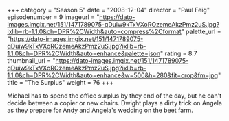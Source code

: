 +++
category = "Season 5"
date = "2008-12-04"
director = "Paul Feig"
episodenumber = 9
imageurl = "https://dato-images.imgix.net/151/1471789075-qDuiw9kTxVXoROzemeAkzPmz2uS.jpg?ixlib=rb-1.1.0&ch=DPR%2CWidth&auto=compress%2Cformat"
palette_url = "https://dato-images.imgix.net/151/1471789075-qDuiw9kTxVXoROzemeAkzPmz2uS.jpg?ixlib=rb-1.1.0&ch=DPR%2CWidth&auto=enhance&palette=json"
rating = 8.7
thumbnail_url = "https://dato-images.imgix.net/151/1471789075-qDuiw9kTxVXoROzemeAkzPmz2uS.jpg?ixlib=rb-1.1.0&ch=DPR%2CWidth&auto=enhance&w=500&h=280&fit=crop&fm=jpg"
title = "The Surplus"
weight = 76
+++

Michael has to spend the office surplus by they end of the day, but he can't decide between a copier or new chairs. Dwight plays a dirty trick on Angela as they prepare for Andy and Angela's wedding on the beet farm.